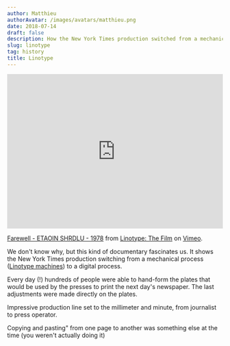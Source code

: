```yaml
---
author: Matthieu
authorAvatar: /images/avatars/matthieu.png
date: 2018-07-14
draft: false
description: How the New York Times production switched from a mechanical to a digital process
slug: linotype
tag: history
title: Linotype
---
```


<iframe src="https://player.vimeo.com/video/127605643?byline=0&portrait=0" width="100%" height="360" frameborder="0" webkitallowfullscreen mozallowfullscreen allowfullscreen></iframe>
<p><a href="https://vimeo.com/127605643">Farewell - ETAOIN SHRDLU - 1978</a> from <a href="https://vimeo.com/user4747369">Linotype: The Film</a> on <a href="https://vimeo.com">Vimeo</a>.</p>

We don't know why, but this kind of documentary fascinates us. It shows the New York Times production switching from a mechanical process ([Linotype machines](https://fr.wikipedia.org/wiki/Linotype)) to a digital process. 

Every day (!) hundreds of people were able to hand-form the plates that would be used by the presses to print the next day's newspaper. The last adjustments were made directly on the plates. 

Impressive production line set to the millimeter and minute, from journalist to press operator.

Copying and pasting" from one page to another was something else at the time (you weren't actually doing it)


